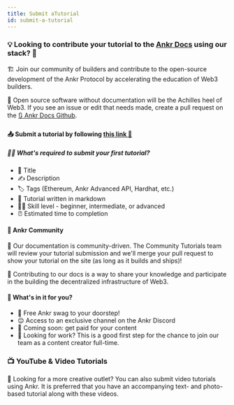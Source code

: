 ```yaml
---
title: Submit aTutorial
id: submit-a-tutorial
---
```


### 💡 Looking to contribute your tutorial to the [Ankr Docs](https://ankr.com/docs/) using our stack? 👀
🏗 Join our community of builders and contribute to the open-source development of the Ankr Protocol by accelerating the education of Web3 builders. 

🧾 Open source software without documentation will be the Achilles heel of Web3. If you see an issue or edit that needs made, create a pull request on the [🔃 Ankr Docs Github](https://github.com/Ankr-network/ankr-docs).

#### 📤 Submit a tutorial by following [this link 🔗](https://github.com/Ankr-network/ankr-docs/issues/new?assignees=&labels=&template=propose-new-content.md&title=)

##### 🙋‍♀️ What's required to submit your first tutorial?
- 📝 Title
- ✍️ Description
- 🏷 Tags (Ethereum, Ankr Advanced API, Hardhat, etc.)
- 🔗 Tutorial written in markdown
- 👩‍💻 Skill level - beginner, intermediate, or advanced
- ⏰ Estimated time to completion

#### 🤝 Ankr Community
💪 Our documentation is community-driven. The Community Tutorials team will review your tutorial submission and we'll merge your pull request to show your tutorial on the site (as long as it builds and ships)!

🧠 Contributing to our docs is a way to share your knowledge and participate in the building the decentralized infrastructure of Web3.

#### 🧢 What's in it for you?
- 👕 Free Ankr swag to your doorstep!
- 😌 Access to an exclusive channel on the Ankr Discord
- 💸 Coming soon: get paid for your content
- 💼 Looking for work? This is a good first step for the chance to join our team as a content creator full-time.


### 📺 YouTube & Video Tutorials
🎥 Looking for a more creative outlet? You can also submit video tutorials using Ankr. It is preferred that you have an accompanying text- and photo-based tutorial along with these videos.